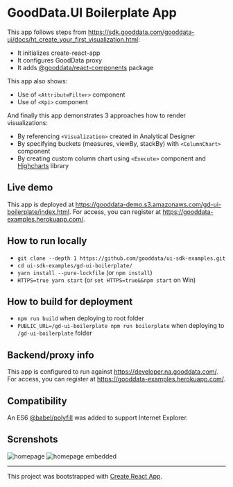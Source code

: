# GoodData.UI Boilerplate App

This app follows steps from https://sdk.gooddata.com/gooddata-ui/docs/ht_create_your_first_visualization.html:

* It initializes create-react-app
* It configures GoodData proxy
* It adds [@gooddata/react-components](https://www.npmjs.com/package/@gooddata/react-components) package

This app also shows:

* Use of `<AttributeFilter>` component
* Use of `<Kpi>` component

And finally this app demonstrates 3 approaches how to render visualizations:

* By referencing `<Visualization>` created in Analytical Designer
* By specifying buckets (measures, viewBy, stackBy) with `<ColumnChart>` component
* By creating custom column chart using `<Execute>` component and [Highcharts](https://www.highcharts.com/) library

## Live demo

This app is deployed at https://gooddata-demo.s3.amazonaws.com/gd-ui-boilerplate/index.html. For access, you can register at https://gooddata-examples.herokuapp.com/.

## How to run locally

* `git clone --depth 1 https://github.com/gooddata/ui-sdk-examples.git`
* `cd ui-sdk-examples/gd-ui-boilerplate/`
* `yarn install --pure-lockfile` (or `npm install`)
* `HTTPS=true yarn start` (or `set HTTPS=true&&npm start` on Win)

## How to build for deployment

* `npm run build` when deploying to root folder
* `PUBLIC_URL=/gd-ui-boilerplate npm run boilerplate` when deploying to `/gd-ui-boilerplate` folder

## Backend/proxy info

This app is configured to run against https://developer.na.gooddata.com/. For access, you can register at https://gooddata-examples.herokuapp.com/.

## Compatibility

An ES6 [@babel/polyfill](https://babeljs.io/docs/en/babel-polyfill) was added to support Internet Explorer.

## Screnshots

![homepage](https://raw.githubusercontent.com/gooddata/ui-sdk-examples/master/gd-ui-boilerplate/public/screen1.png "Homepage")
![homepage embedded](https://raw.githubusercontent.com/gooddata/ui-sdk-examples/master/gd-ui-boilerplate/public/screen2.png "Homepage embedded")

---

This project was bootstrapped with [Create React App](https://github.com/facebook/create-react-app).
